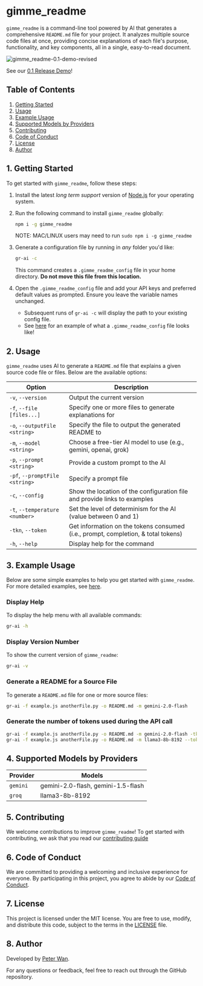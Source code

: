 # gimme_readme

`gimme_readme` is a command-line tool powered by AI that generates a comprehensive `README.md` file for your project. It analyzes multiple source code files at once, providing concise explanations of each file's purpose, functionality, and key components, all in a single, easy-to-read document.

![gimme_readme-0.1-demo-revised](https://dev-to-uploads.s3.amazonaws.com/uploads/articles/tqp31p7fm8m15ss3qkwl.gif)

See our [0.1 Release Demo](https://youtu.be/S6v-u9o_Xx8)!

## Table of Contents

1. [Getting Started](#1-getting-started)
2. [Usage](#2-usage)
3. [Example Usage](#3-example-usage)
4. [Supported Models by Providers](#4-supported-models-by-providers)
5. [Contributing](#5-contributing)
6. [Code of Conduct](#6-code-of-conduct)
7. [License](#7-license)
8. [Author](#8-author)

## 1. Getting Started

To get started with `gimme_readme`, follow these steps:

1. Install the latest _long term support_ version of [Node.js](https://nodejs.org/en/download/package-manager) for your operating system.
2. Run the following command to install `gimme_readme` globally:

   ```sh
   npm i -g gimme_readme
   ```

   NOTE: MAC/LINUX users may need to run `sudo npm i -g gimme_readme`

3. Generate a configuration file by running in _any_ folder you'd like:

   ```sh
   gr-ai -c
   ```

   This command creates a `.gimme_readme_config` file in your home directory. **Do not move this file from this location.**

4. Open the `.gimme_readme_config` file and add your API keys and preferred default values as prompted. Ensure you leave the variable names unchanged.

   - Subsequent runs of `gr-ai -c` will display the path to your existing config file.
   - See [here](./env.sample) for an example of what a `.gimme_readme_config` file looks like!

## 2. Usage

`gimme_readme` uses AI to generate a `README.md` file that explains a given source code file or files. Below are the available options:

| Option                         | Description                                                                       |
| ------------------------------ | --------------------------------------------------------------------------------- |
| `-v`, `--version`              | Output the current version                                                        |
| `-f`, `--file [files...]`      | Specify one or more files to generate explanations for                            |
| `-o`, `--outputFile <string>`  | Specify the file to output the generated README to                                |
| `-m`, `--model <string>`       | Choose a free-tier AI model to use (e.g., gemini, openai, grok)                   |
| `-p`, `--prompt <string>`      | Provide a custom prompt to the AI                                                 |
| `-pf`, `--promptFile <string>` | Specify a prompt file                                                             |
| `-c`, `--config`               | Show the location of the configuration file and provide links to examples         |
| `-t`, `--temperature <number>` | Set the level of determinism for the AI (value between 0 and 1)                   |
| `-tkn`, `--token`              | Get information on the tokens consumed (i.e., prompt, completion, & total tokens) |
| `-h`, `--help`                 | Display help for the command                                                      |

## 3. Example Usage

Below are some simple examples to help you get started with `gimme_readme`. For more detailed examples,
see [here](./_examples/README.md).

### Display Help

To display the help menu with all available commands:

```sh
gr-ai -h
```

### Display Version Number

To show the current version of `gimme_readme`:

```sh
gr-ai -v
```

### Generate a README for a Source File

To generate a `README.md` file for one or more source files:

```sh
gr-ai -f example.js anotherFile.py -o README.md -m gemini-2.0-flash
```

### Generate the number of tokens used during the API call

```sh
gr-ai -f example.js anotherFile.py -o README.md -m gemini-2.0-flash -tkn
gr-ai -f example.js anotherFile.py -o README.md -m llama3-8b-8192 --token
```

## 4. Supported Models by Providers

| Provider | Models                             |
| -------- | ---------------------------------- |
| `gemini` | gemini-2.0-flash, gemini-1.5-flash |
| `groq`   | llama3-8b-8192                     |

## 5. Contributing

We welcome contributions to improve `gimme_readme`! To get started with contributing, we ask that you read our [contributing guide](./CONTRIBUTING.md)

## 6. Code of Conduct

We are committed to providing a welcoming and inclusive experience for everyone. By participating in this project, you agree to abide by our [Code of Conduct](./CODE_OF_CONDUCT.md).

## 7. License

This project is licensed under the MIT license. You are free to use, modify, and distribute this code, subject to the terms in the [LICENSE](./LICENSE) file.

## 8. Author

Developed by [Peter Wan](https://github.com/peterdanwan).

For any questions or feedback, feel free to reach out through the GitHub repository.
